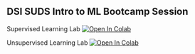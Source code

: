 ## DSI SUDS Intro to ML Bootcamp Session

Supervised Learning Lab <a target="_blank" href="https://colab.research.google.com/github/upadhyan/SUDS-2024-Bootcamp-Friday/blob/main/Supervised_Learning_Lab.ipynb">
  <img src="https://colab.research.google.com/assets/colab-badge.svg" alt="Open In Colab"/>
</a>

Unsupervised Learning Lab <a target="_blank" href="https://colab.research.google.com/github/upadhyan/SUDS-2024-Bootcamp-Friday/blob/main/Unsupervised_Learning.ipynb">
  <img src="https://colab.research.google.com/assets/colab-badge.svg" alt="Open In Colab"/>
</a>

  
